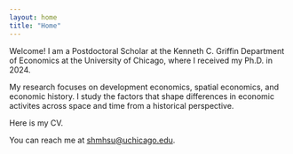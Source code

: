 ```yaml
---
layout: home
title: "Home"
---
```


Welcome! I am a Postdoctoral Scholar at the Kenneth C. Griffin Department of Economics at the University of Chicago, where I received my Ph.D. in 2024. 


My research focuses on development economics, spatial economics, and economic history. I study the factors that shape differences in economic activites across space and time from a historical perspective. 


Here is my CV.


You can reach me at <a href="mailto:shmhsu@uchicago.edu">shmhsu@uchicago.edu</a>.
